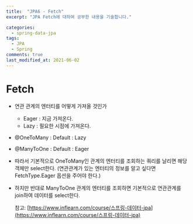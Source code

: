 ```yaml
---
title:  "JPA6 - Fetch"
excerpt: "JPA Fetch에 대하여 공부한 내용을 기술합니다."

categories:
  - spring-data-jpa
tags:
  - JPA
  - Spring
comments: true
last_modified_at: 2021-06-02
---
```


# Fetch
* 연관 관계의 엔터티를 어떻게 가져올 것인가
  * Eager : 지금 가져온다.
  * Lazy : 필요한 시점에 가져온다.
* @OneToMany : Default : Lazy
* @ManyToOne : Default : Eager
* 따라서 기본적으로 OneToMany인 관계의 엔터티를 조회하는 쿼리를 날리면 해당 객체만 select한다. (연관관계가 있는 엔터티의 정보를 알고 싶다면 FetchType.Eager 옵션을 주어야 한다.)
* 하지만 반대로 ManyToOne 관계의 엔터티를 조회하면 기본적으로 연관관계를 join하여 데이터를 select한다.


  참고: [https://www.inflearn.com/course/스프링-데이터-jpa](https://www.inflearn.com/course/스프링-데이터-jpa)
